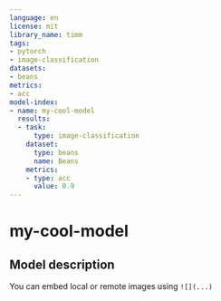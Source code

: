 ```yaml
---
language: en
license: mit
library_name: timm
tags:
- pytorch
- image-classification
datasets:
- beans
metrics:
- acc
model-index:
- name: my-cool-model
  results:
  - task:
      type: image-classification
    dataset:
      type: beans
      name: Beans
    metrics:
    - type: acc
      value: 0.9
---
```


# my-cool-model

## Model description

You can embed local or remote images using `![](...)`
